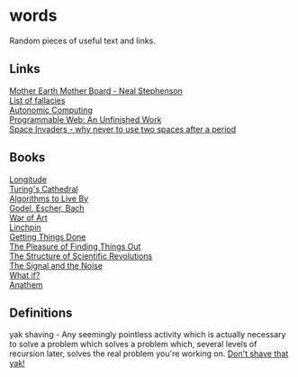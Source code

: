 # words
Random pieces of useful text and links.

## Links
[Mother Earth Mother Board - Neal Stephenson](https://www.wired.com/1996/12/ffglass/)  
[List of fallacies](https://en.wikipedia.org/wiki/List_of_fallacies)  
[Autonomic Computing](https://en.wikipedia.org/wiki/Autonomic_computing)  
[Programmable Web: An Unfinished Work](http://www.morganclaypool.com/doi/pdf/10.2200/S00481ED1V01Y201302WBE005)  
[Space Invaders - why never to use two spaces after a period](http://www.slate.com/articles/technology/technology/2011/01/space_invaders.html)  

## Books
[Longitude](https://en.wikipedia.org/wiki/Longitude_(book))  
[Turing's Cathedral](https://www.amazon.com/Turings-Cathedral-Origins-Digital-Universe/dp/1400075998/)  
[Algorithms to Live By](https://www.amazon.com/Algorithms-Live-Computer-Science-Decisions/dp/1627790365/)  
[Godel, Escher, Bach](https://www.amazon.com/Gödel-Escher-Bach-Eternal-Golden/dp/0465026567/)   
[War of Art](https://www.amazon.com/War-Art-Through-Creative-Battles/dp/1936891026/)  
[Linchpin](https://www.amazon.com/Linchpin-Are-Indispensable-Seth-Godin/dp/1591844096)  
[Getting Things Done](https://www.amazon.com/Getting-Things-Done-Stress-Free-Productivity/dp/0143126563/)  
[The Pleasure of Finding Things Out](https://www.amazon.com/Pleasure-Finding-Things-Out-Richard/dp/0465023959/)  
[The Structure of Scientific Revolutions](https://www.amazon.com/Structure-Scientific-Revolutions-50th-Anniversary/dp/0226458121/)  
[The Signal and the Noise](https://www.amazon.com/Signal-Noise-Many-Predictions-Fail-but/dp/0143125087/)   
[What if?](https://www.amazon.com/What-If-Scientific-Hypothetical-Questions/dp/0544272994/)  
[Anathem](https://www.amazon.com/Anathem-Neal-Stephenson/dp/006147410X/)  


## Definitions

yak shaving - Any seemingly pointless activity which is actually necessary to solve a problem which solves a problem which, several levels of recursion later, solves the real problem you're working on. [Don't shave that yak!](http://sethgodin.typepad.com/seths_blog/2005/03/dont_shave_that.html)  

